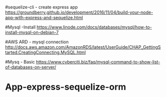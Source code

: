 #sequelize-cli - create express app
https://groundberry.github.io/development/2016/11/04/build-your-node-app-with-express-and-sequelize.html

#Mysql -Install
https://www.linode.com/docs/databases/mysql/how-to-install-mysql-on-debian-7

#AWS ARD - mysql connection
http://docs.aws.amazon.com/AmazonRDS/latest/UserGuide/CHAP_GettingStarted.CreatingConnecting.MySQL.html


#Mysq - Basic
https://www.cyberciti.biz/faq/mysql-command-to-show-list-of-databases-on-server/

# App-express-sequelize-orm
